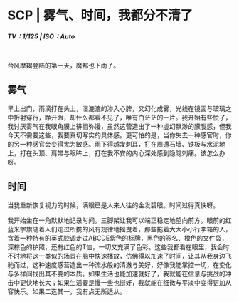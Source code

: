 # SCP | 雾气、时间，我都分不清了




***TV：1/125 | ISO：Auto***

</br>



台风摩羯登陆的第一天，魔都也下雨了。



## 雾气

早上出门，雨滴打在头上，湿漉漉的渗入心脾，又幻化成雾，光线在镜面与玻璃之中折射穿行，睁开眼，却什么都看不见了，唯有白茫茫的一片。我开始有些慌了，我讨厌雾气在我眼角膜上徘徊弥漫，虽然这营造出了一种虚幻飘渺的朦胧感，但我今天不需要这些，我要真切写实的具体感。更可怕的是，当你失去一种感官时，你的另一种感官会变得尤为敏感。雨下得越发刺耳，打在周遭石墙、铁板与水泥地上，打在头顶、肩带与眼眸上，打在我不安的内心深处感到隐隐刺痛。该怎么办呀。



## 时间

当我重新恢复视力的时候，满眼已是人来人往的金发碧眼。时间过得真快呀。


我开始坐在一角默默地记录时间。三脚架让我可以端正稳定地望向前方。眼前的红蓝米字旗随着人们走过所携的风有规律地摇曳着，那些拖着大大小小行李箱的人，含着一种特有的英式腔调走过ABCDE紫色的标牌，黑色的签名、橙色的文件袋，深棕色的护照，还有红色的T恤，一切又充满了色彩。这些我都看在眼里，我会时不时地将这一类似的场景在脑中快速播放，仿佛得以加速了时间，让其从我身边飞驰而过，这种速度感营造出一种流水般的清澈与美好，好像我能掌控一切，在变化与多样间找出其不变的本质。如果生活也能加速就好了，我就能在信息与挑战的冲击中更快地长大；如果生活要是慢一些也挺好，我就能在细微与平淡中变得更加从容快乐。如果二选其一，我有点无所适从。
